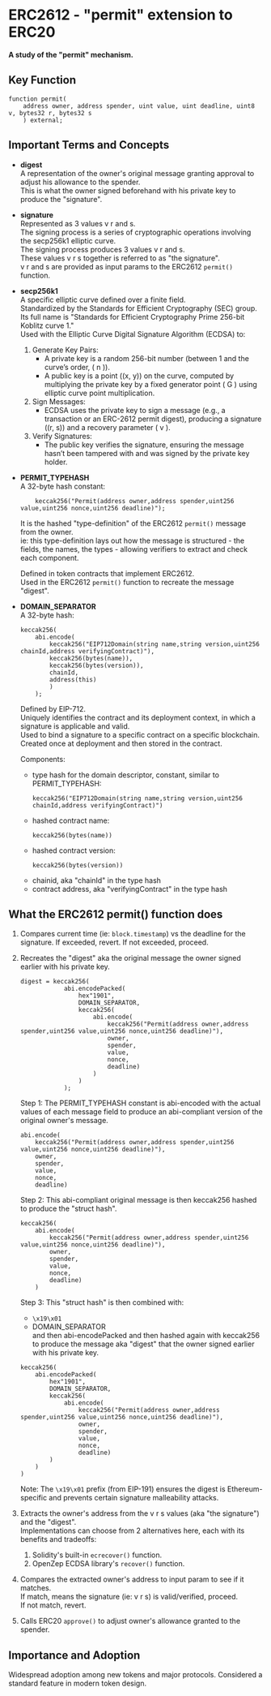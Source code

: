 # ERC2612 - "permit" extension to ERC20

**A study of the "permit" mechanism.**

## Key Function
```
function permit(
    address owner, address spender, uint value, uint deadline, uint8 v, bytes32 r, bytes32 s
    ) external;
```

## Important Terms and Concepts
- **digest**  
    A representation of the owner's original message granting approval to adjust his allowance to the spender.  
    This is what the owner signed beforehand with his private key to produce the "signature".

- **signature**  
    Represented as 3 values v r and s.  
    The signing process is a series of cryptographic operations involving the secp256k1 elliptic curve.  
    The signing process produces 3 values v r and s.  
    These values v r s together is referred to as "the signature".  
    v r and s are provided as input params to the ERC2612 `permit()` function.

- **secp256k1**  
    A specific elliptic curve defined over a finite field.  
    Standardized by the Standards for Efficient Cryptography (SEC) group.  
    Its full name is "Standards for Efficient Cryptography Prime 256-bit Koblitz curve 1."  
    Used with the Elliptic Curve Digital Signature Algorithm (ECDSA) to:
  1. Generate Key Pairs:
     - A private key is a random 256-bit number (between 1 and the curve’s order, ( n )).
     - A public key is a point ((x, y)) on the curve, computed by multiplying the private key by a fixed generator point ( G ) using elliptic curve point multiplication.
  2. Sign Messages:  
     - ECDSA uses the private key to sign a message (e.g., a transaction or an ERC-2612 permit digest), producing a signature ((r, s)) and a recovery parameter ( v ).
  3. Verify Signatures:  
     - The public key verifies the signature, ensuring the message hasn’t been tampered with and was signed by the private key holder.

- **PERMIT_TYPEHASH**  
    A 32-byte hash constant:
    ```
        keccak256("Permit(address owner,address spender,uint256 value,uint256 nonce,uint256 deadline)");
    ```
    It is the hashed "type-definition" of the ERC2612 `permit()` message from the owner.  
    ie: this type-definition lays out how the message is structured - the fields, the names, the types - allowing verifiers to extract and check each component.  

    Defined in token contracts that implement ERC2612.  
    Used in the ERC2612 `permit()` function to recreate the message "digest".

- **DOMAIN_SEPARATOR**  
    A 32-byte hash:
    ```
    keccak256(
        abi.encode(
            keccak256("EIP712Domain(string name,string version,uint256 chainId,address verifyingContract)"),
            keccak256(bytes(name)),
            keccak256(bytes(version)),
            chainId,
            address(this)
            )
        );
    ```
    Defined by EIP-712.  
    Uniquely identifies the contract and its deployment context, in which a signature is applicable and valid.  
    Used to bind a signature to a specific contract on a specific blockchain.  
    Created once at deployment and then stored in the contract.  

    Components:  
  - type hash for the domain descriptor, constant, similar to PERMIT_TYPEHASH:
    ```
    keccak256("EIP712Domain(string name,string version,uint256 chainId,address verifyingContract)")
    ```
  - hashed contract name:
    ```
    keccak256(bytes(name))
    ```
  - hashed contract version:
    ```
    keccak256(bytes(version))
    ```
  - chainid, aka "chainId" in the type hash
  - contract address, aka "verifyingContract" in the type hash

## What the ERC2612 permit() function does
1. Compares current time (ie: `block.timestamp`) vs the deadline for the signature.
   If exceeded, revert.
   If not exceeded, proceed.

2. Recreates the "digest" aka the original message the owner signed earlier with his private key.
    ```
    digest = keccak256(
                abi.encodePacked(
                    hex"1901",
                    DOMAIN_SEPARATOR,
                    keccak256(
                        abi.encode(
                            keccak256("Permit(address owner,address spender,uint256 value,uint256 nonce,uint256 deadline)"),
                            owner,
                            spender,
                            value,
                            nonce,
                            deadline)
                        )
                    )
                );
    ```

    Step 1: The PERMIT_TYPEHASH constant is abi-encoded with the actual values of each message field to produce an abi-compliant version of the original owner's message.
    ```
    abi.encode(
        keccak256("Permit(address owner,address spender,uint256 value,uint256 nonce,uint256 deadline)"),
        owner,
        spender,
        value,
        nonce,
        deadline)
    ```

    Step 2: This abi-compliant original message is then keccak256 hashed to produce the "struct hash".
    ```
    keccak256(
        abi.encode(
            keccak256("Permit(address owner,address spender,uint256 value,uint256 nonce,uint256 deadline)"),
            owner,
            spender,
            value,
            nonce,
            deadline)
        )
    ```

    Step 3: This "struct hash" is then combined with:
      - `\x19\x01`
      - DOMAIN_SEPARATOR  
    and then abi-encodePacked and then hashed again with keccak256 to produce the message aka "digest" that the owner signed earlier with his private key.
    ```
    keccak256(
        abi.encodePacked(
            hex"1901",
            DOMAIN_SEPARATOR,
            keccak256(
                abi.encode(
                    keccak256("Permit(address owner,address spender,uint256 value,uint256 nonce,uint256 deadline)"),
                    owner,
                    spender,
                    value,
                    nonce,
                    deadline)
            )
        )
    )
    ```

    Note: The `\x19\x01` prefix (from EIP-191) ensures the digest is Ethereum-specific and prevents certain signature malleability attacks.

3. Extracts the owner's address from the v r s values (aka "the signature") and the "digest".  
   Implementations can choose from 2 alternatives here, each with its benefits and tradeoffs:
   1. Solidity's built-in `ecrecover()` function.
   2. OpenZep ECDSA library's `recover()` function.

4. Compares the extracted owner's address to input param to see if it matches.  
   If match, means the signature (ie: v r s) is valid/verified, proceed.  
   If not match, revert.

5. Calls ERC20 `approve()` to adjust owner's allowance granted to the spender.

## Importance and Adoption
Widespread adoption among new tokens and major protocols. Considered a standard feature in modern token design.